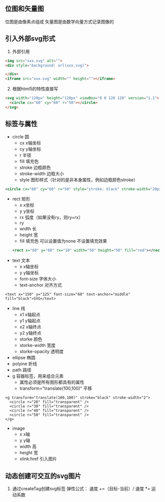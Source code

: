 ## 位图和矢量图
位图是由像素点组成
矢量图是由数学向量方式记录图像的

## 引入外部svg形式
1. 外部引用
 ```html
<img src="xxx.svg" alt="">
<div style="background: url(xxx.svg)">

</div>
<iframe src="xxx.svg" width="" height=""></iframe>
 ```
2. 根据html5的特性直接写
 ```html
 <svg width="120px" height="120px" viewBox="0 0 120 120" version="1.1">
   <circle cx="60" cy="60" r="50"></circle>
 </svg>
 ```
## 标签与属性
+ circle 圆
  - cx x轴坐标
  - cy y轴坐标
  - r 半径
  - fill 填充色
  - stroke 边框颜色
  - stroke-width 边框大小
  - style 图形样式（针对的是非本身属性，例如边框颜色stroke）
```svg
<circle cx="60" cy="60" r="50" style="stroke: black" stroke-width="20px"></circle>
```
+ rect 矩形
  - x x坐标
  - y y坐标
  - rx 弧度（如果没有ry，则ry=rx）
  - ry
  - width  长
  - height  宽
  - fill 填充色  可以设置值为none 不设置填充效果
  ```svg
  <rect x="60" y="60" rx="10" width="50" height="50" fill="red"></rect>
  ```
+ text 文本
  - x x轴坐标
  - y y轴坐标
  - font-size 字体大小
  - text-anchor 对齐方式
```
<text x="150" y="125" font-size="60" text-anchor="middle" fill="black">SVG</text>
```
+ line 线
  - x1 x轴起点
  - y1 y轴起点
  - x2 x轴终点
  - y2 y轴终点
  - storke 颜色
  - storke-width 宽度
  - storke-opacity  透明度  
+ ellipse 椭圆
+ polyine 折线
+ path 路径
+ g 容器标签，用来组合元素
  - 属性必须是所有图形都具有的属性
  - transform="translate(100,100)" 平移
```
<g transform="translate(100,100)" stroke="black" stroke-width="2">
  <circle r="20" fill="transparent" />
  <circle r="30" fill="transparent" />
  <circle r="40" fill="transparent" />
  <circle r="50" fill="transparent" />
</g>
```
+ image
  - x x轴
  - y y轴
  - width 高
  - height 宽
  - xlink:href  引入图片
## 动态创建可交互的svg图片
1. 通过createTag创建svg标签
弹性公式：
速度 +=（目标-当前）/
速度 *= 运动系数   
